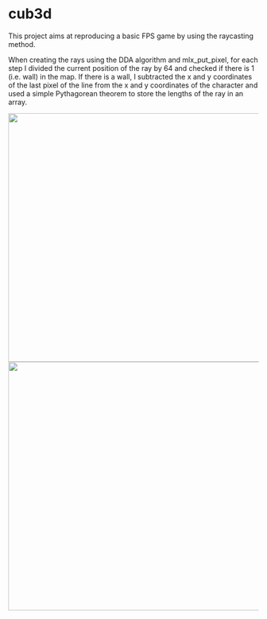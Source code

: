 # cub3d

This project aims at reproducing a basic FPS game by using the raycasting method.


When creating the rays using the DDA algorithm and mlx_put_pixel, for each step I divided the current position of the ray by 64 and checked if there is 1 (i.e. wall) in the map.
If there is a wall, I subtracted the x and y coordinates of the last pixel of the line from the x and y coordinates of the character and used a simple Pythagorean theorem to store the lengths of the ray in an array.

<img src="https://github.com/faruktinaz/cub3d/assets/114104599/7d01326d-55c3-4e55-8a7d-87f7304aac64" width="600" height="500">


<img src="https://github.com/faruktinaz/cub3d/assets/114104599/86f1f843-ec5c-46e0-8a79-ce774430a5f9" width="600" height="500">
